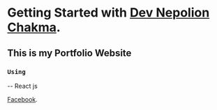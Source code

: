 # Getting Started with  [Dev Nepolion Chakma](https://dev-nepolionchakma.netlify.app/).

## This is my Portfolio Website



### `Using`
-- React js


[Facebook](https://www.facebook.com/nepockma2).